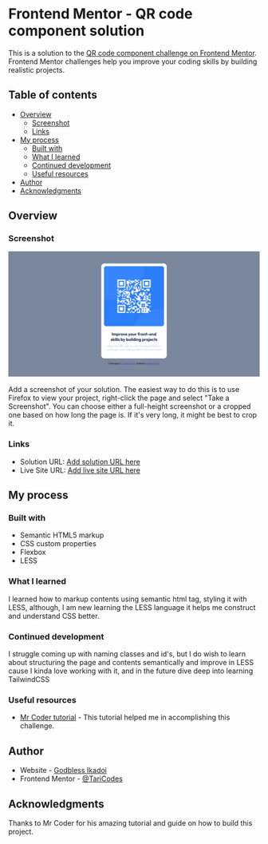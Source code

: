 # Frontend Mentor - QR code component solution

This is a solution to the [QR code component challenge on Frontend Mentor](https://www.frontendmentor.io/challenges/qr-code-component-iux_sIO_H). Frontend Mentor challenges help you improve your coding skills by building realistic projects. 

## Table of contents

- [Overview](#overview)
  - [Screenshot](#screenshot)
  - [Links](#links)
- [My process](#my-process)
  - [Built with](#built-with)
  - [What I learned](#what-i-learned)
  - [Continued development](#continued-development)
  - [Useful resources](#useful-resources)
- [Author](#author)
- [Acknowledgments](#acknowledgments)

## Overview

### Screenshot

![QRCode Component](screenshot/Screenshot-FrontendMentorQRcodeComponent.png)

Add a screenshot of your solution. The easiest way to do this is to use Firefox to view your project, right-click the page and select "Take a Screenshot". You can choose either a full-height screenshot or a cropped one based on how long the page is. If it's very long, it might be best to crop it.

### Links

- Solution URL: [Add solution URL here](https://your-solution-url.com)
- Live Site URL: [Add live site URL here](https://your-live-site-url.com)

## My process

### Built with

- Semantic HTML5 markup
- CSS custom properties
- Flexbox
- LESS

### What I learned

I learned how to markup contents using semantic html tag, styling it with LESS, although, I am new learning the LESS language it helps me construct and understand CSS better.

### Continued development

I struggle coming up with naming classes and id's, but I do wish to learn about structuring the page and contents semantically and improve in LESS cause I kinda love working with it, and in the future dive deep into learning TailwindCSS

### Useful resources

- [Mr Coder tutorial](https://www.youtube.com/watch?v=5BBYPntB-GY&t=504s) - This tutorial helped me in accomplishing this challenge.


## Author

- Website - [Godbless Ikadoi](https://www.your-site.com)
- Frontend Mentor - [@TariCodes](https://www.frontendmentor.io/profile/TariCodes)

## Acknowledgments

Thanks to Mr Coder for his amazing tutorial and guide on how to build this project.
